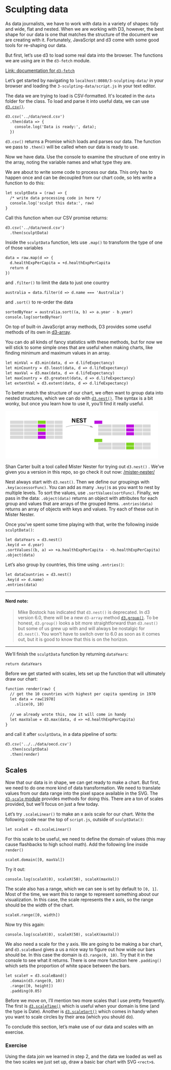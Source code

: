 # Sculpting data

As data journalists, we have to work with data in a variety of shapes: tidy and wide, flat and nested. When we are working with D3, however, the best shape for our data is one that matches the structure of the document we are creating with it. Fortunately, JavaScript and d3 come with some good tools for re-shaping our data.

But first, let’s use d3 to load some real data into the browser. The functions we are using are in the `d3-fetch` module.

[Link: documentation for `d3-fetch`][1]

Let’s get started by navigating to `localhost:8080/3-sculpting-data/` in your browser and loading the `3-sculpting-data/script.js` in your text editor.

The data we are trying to load is CSV-formatted. It's located in the `data` folder for the class. To load and parse it into useful data, we can use [`d3.csv()`][2].

	d3.csv('../data/oecd.csv')
	  .then(data => {
	    console.log('Data is ready:', data);
	  })

`d3.csv()` returns a Promise which loads and parses our data. The function we pass to `.then()` will be called when our data is ready to use.

Now we have data. Use the console to examine the structure of one entry in the array, noting the variable names and what type they are.

We are about to write some code to process our data. This only has to happen once and can be decoupled from our chart code, so lets write a function to do this:

	let sculptData = (raw) => {
	  /* write data processing code in here */
	  console.log('sculpt this data:', raw)
	}

Call this function when our CSV promise returns:

	d3.csv('../data/oecd.csv')
	  .then(sculptData)

Inside the `sculptData` function, lets use `.map()` to transform the type of one of those variables

	data = raw.map(d => {
	  d.healthExpPerCapita = +d.healthExpPerCapita
	  return d
	})

and `.filter()` to limit the data to just one country

	australia = data.filter(d => d.name === 'Australia')

and `.sort()` to re-order the data

	sortedByYear = australia.sort((a, b) => a.year - b.year)
	console.log(sortedByYear)

On top of built-in JavaScript array methods, D3 provides some useful methods of its own in [d3-array][3].

You can do all kinds of fancy statistics with these methods, but for now we will stick to some simple ones that are useful when making charts, like finding minimum and maximum values in an array.

	let minVal = d3.min(data, d => d.lifeExpectancy)
	let minCountry = d3.least(data, d => d.lifeExpectancy)
	let maxVal = d3.max(data, d => d.lifeExpectancy)
	let maxCountry = d3.greatest(data, d => d.lifeExpectancy)
	let extentVal = d3.extent(data, d => d.lifeExpectancy)

To better match the structure of our chart, we often want to group data into nested structures, which we can do with [`d3.nest()`][4]. The syntax is a bit wonky, but once you learn how to use it, you’ll find it really useful.

![Diagram illustrating what .nest() does][image-1]

Shan Carter built a tool called Mister Nester for trying out `d3.nest()` . We’ve given you a version in this repo, so go check it out now: [/mister-nester/][5]

Nest always start with `d3.nest()`. Then we define our groupings with `.key(accessorFunc)`. You can add as many `.key()`s as you want to nest by multiple levels. To sort the values, use `.sortValues(sortFunc)`. Finally, we pass in the data: `.object(data)` returns an object with attributes for each group and values that are arrays of the grouped items. `.entries(data)` returns an array of objects with keys and values. Try each of these out in Mister Nester.

Once you’ve spent some time playing with that, write the following inside `sculptData()`:

  	let dataYears = d3.nest()
    .key(d => d.year)
    .sortValues((b, a) => +a.healthExpPerCapita - +b.healthExpPerCapita)
    .object(data)

Let’s also group by countries, this time using `.entries()`:

  	let dataCountries = d3.nest()
    .key(d => d.name)
    .entries(data)

----
#### Nerd note:
> Mike Bostock has indicated that `d3.nest()` is deprecated. In d3 version 6.0, there will be a new `d3-array` method [`d3.group()`][6]. To be honest, `d3.group()` looks a bit more straightforward than `d3.nest()` but some of us grew up with and will always be nostalgic for `d3.nest()`. You won’t have to switch over to 6.0 as soon as it comes out, but it is good to know that this is on the horizon.
----

We’ll finish the `sculptData` function by returning `dataYears`:

	return dataYears

Before we get started with scales, lets set up the function that will ultimately draw our chart:

	function render(raw) {
	  // get the 10 countries with highest per capita spending in 1970
	  let data = raw[1970]
	    .slice(0, 10)

	  // we already wrote this, now it will come in handy
	  let maxValue = d3.max(data, d => +d.healthExpPerCapita)
	}

and call it after `sculptData`, in a data pipeline of sorts:

	d3.csv('../../data/oecd.csv')
	  .then(sculptData)
	  .then(render)

## Scales
Now that our data is in shape, we can get ready to make a chart. But first, we need to do one more kind of data transformation. We need to translate values from our data range into the pixel space available in the SVG. The [`d3-scale` module][7] provides methods for doing this. There are a ton of scales provided, but we’ll focus on just a few today.

Let’s try `.scaleLinear()` to make an x axis scale for our chart. Write the following code near the top of `script.js`, outside of `sculptData()`:

	let scaleX = d3.scaleLinear()

For this scale to be useful, we need to define the domain of values (this may cause flashbacks to high school math). Add the following line inside `render()`

	scaleX.domain([0, maxVal])

Try it out:

	console.log(scaleX(0), scaleX(50), scaleX(maxVal))

The scale also has a range, which we can see is set by default to `[0, 1]`. Most of the time, we want this to range to represent something about our visualization. In this case, the scale represents the x axis, so the range should be the width of the chart.

	scaleX.range([0, width])

Now try this again:

	console.log(scaleX(0), scaleX(50), scaleX(maxVal))

We also need a scale for the y axis. We are going to be making a bar chart, and `d3.scaleBand` gives a us a nice way to figure out how wide our bars should be. In this case the domain is `d3.range(0, 10)`. Try that it in the console to see what it returns. There is one more function here `.padding()` which sets the proportion of white space between the bars.

	let scaleY = d3.scaleBand()
	  .domain(d3.range(0, 10))
	  .range([0, height])
	  .padding(0.05)

Before we move on, I’ll mention two more scales that I use pretty frequently. The first is [`d3.scaleTime()`][8] which is useful when your domain is time (and the type is Date). Another is [`d3.scaleSqrt()`][9] which comes in handy when you want to scale circles by their area (which you should do).

To conclude this section, let’s make use of our data and scales with an exercise.

### Exercise
Using the data join we learned in step 2, and the data we loaded as well as the two scales we just set up, draw a basic bar chart with SVG `<rect>`s.


[1]:	https://github.com/d3/d3-fetch
[2]:	https://github.com/d3/d3-fetch#csv
[3]:	https://github.com/d3/d3-array
[4]:	https://github.com/d3/d3-collection#nests
[5]:	/mister-nester/
[6]:	https://github.com/d3/d3-array/#group
[7]:	https://github.com/d3/d3-scale
[8]:	https://github.com/d3/d3-scale#scaleTime
[9]:	https://github.com/d3/d3-scale#scaleSqrt

[image-1]:	https://github.com/darlacameron/intro-to-d3-nicar-2020/raw/master/img/nest.png
